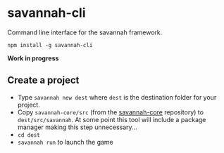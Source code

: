 savannah-cli
============

Command line interface for the savannah framework.

`npm install -g savannah-cli`

**Work in progress**

## Create a project

- Type `savannah new dest` where `dest` is the destination folder for your project.
- Copy `savannah-core/src` (from the [savannah-core](https://github.com/hmil/savannah-core) repository) to `dest/src/savannah`. At some point this tool will include a package manager making this step unnecessary...
- `cd dest`
- `savannah run` to launch the game
